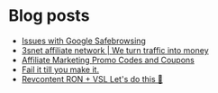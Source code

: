 # Blog posts
<!-- BLOG-POST-LIST:START -->
- [Issues with Google Safebrowsing](https://afflift.com/f/threads/issues-with-google-safebrowsing.10136/)
- [3snet affiliate network | We turn traffic into money](https://afflift.com/f/threads/3snet-affiliate-network-we-turn-traffic-into-money.1333/)
- [Affiliate Marketing Promo Codes and Coupons](https://afflift.com/f/threads/affiliate-marketing-promo-codes-and-coupons.587/)
- [Fail it till you make it.](https://afflift.com/f/threads/fail-it-till-you-make-it.10111/)
- [Revcontent RON + VSL Let&#39;s do this 🚀](https://afflift.com/f/threads/revcontent-ron-vsl-lets-do-this-%F0%9F%9A%80.9662/)
<!-- BLOG-POST-LIST:END -->
